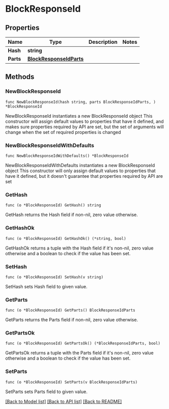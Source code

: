 # BlockResponseId

## Properties

Name | Type | Description | Notes
------------ | ------------- | ------------- | -------------
**Hash** | **string** |  | 
**Parts** | [**BlockResponseIdParts**](BlockResponseIdParts.md) |  | 

## Methods

### NewBlockResponseId

`func NewBlockResponseId(hash string, parts BlockResponseIdParts, ) *BlockResponseId`

NewBlockResponseId instantiates a new BlockResponseId object
This constructor will assign default values to properties that have it defined,
and makes sure properties required by API are set, but the set of arguments
will change when the set of required properties is changed

### NewBlockResponseIdWithDefaults

`func NewBlockResponseIdWithDefaults() *BlockResponseId`

NewBlockResponseIdWithDefaults instantiates a new BlockResponseId object
This constructor will only assign default values to properties that have it defined,
but it doesn't guarantee that properties required by API are set

### GetHash

`func (o *BlockResponseId) GetHash() string`

GetHash returns the Hash field if non-nil, zero value otherwise.

### GetHashOk

`func (o *BlockResponseId) GetHashOk() (*string, bool)`

GetHashOk returns a tuple with the Hash field if it's non-nil, zero value otherwise
and a boolean to check if the value has been set.

### SetHash

`func (o *BlockResponseId) SetHash(v string)`

SetHash sets Hash field to given value.


### GetParts

`func (o *BlockResponseId) GetParts() BlockResponseIdParts`

GetParts returns the Parts field if non-nil, zero value otherwise.

### GetPartsOk

`func (o *BlockResponseId) GetPartsOk() (*BlockResponseIdParts, bool)`

GetPartsOk returns a tuple with the Parts field if it's non-nil, zero value otherwise
and a boolean to check if the value has been set.

### SetParts

`func (o *BlockResponseId) SetParts(v BlockResponseIdParts)`

SetParts sets Parts field to given value.



[[Back to Model list]](../README.md#documentation-for-models) [[Back to API list]](../README.md#documentation-for-api-endpoints) [[Back to README]](../README.md)


